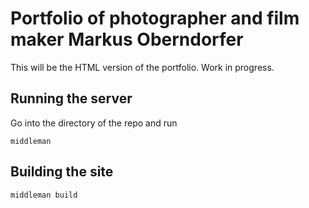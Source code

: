 # Portfolio of photographer and film maker Markus Oberndorfer

This will be the HTML version of the portfolio. Work in progress.

## Running the server

Go into the directory of the repo and run

```
middleman
```

## Building the site

```
middleman build
```

